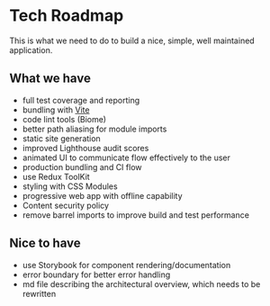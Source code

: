 # Tech Roadmap

This is what we need to do to build a nice, simple, well maintained application.

## What we have

- full test coverage and reporting
- bundling with [Vite](https://vitejs.dev)
- code lint tools (Biome)
- better path aliasing for module imports
- static site generation
- improved Lighthouse audit scores
- animated UI to communicate flow effectively to the user
- production bundling and CI flow
- use Redux ToolKit
- styling with CSS Modules
- progressive web app with offline capability
- Content security policy
- remove barrel imports to improve build and test performance

## Nice to have

- use Storybook for component rendering/documentation
- error boundary for better error handling
- md file describing the architectural overview, which needs to be rewritten
